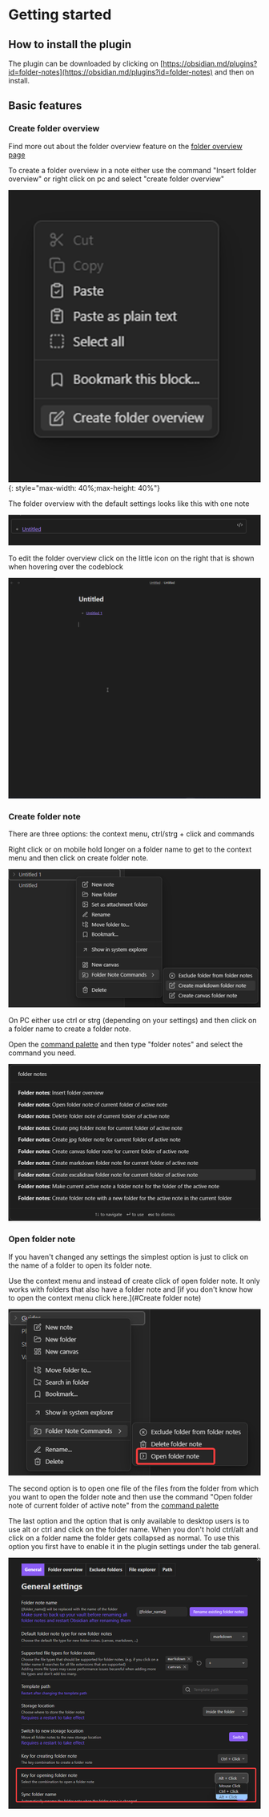 # Getting started

## How to install the plugin

The plugin can be downloaded by clicking on [https://obsidian.md/plugins?id=folder-notes](https://obsidian.md/plugins?id=folder-notes) and then on install.


## Basic features 

### Create folder overview

Find more out about the folder overview feature on the [folder overview page](./Features/Folder%20overview.md)

To create a folder overview in a note either use the command "Insert folder overview" or right click on pc and select "create folder overview"

![Context menu](./assets/VyBTGhA5eJAVVFusZXIz.png){: style="max-width: 40%;max-height: 40%"}

The folder overview with the default settings looks like this with one note

![Folder overview](./assets/u6ccTTzVbwzBivySFacZ.png)

To edit the folder overview click on the little icon on the right that is shown when hovering over the codeblock

![Folder overview settings](./assets/2wzCXFTpD2.gif)

### Create folder note

There are three options: the context menu, ctrl/strg + click and commands

Right click or on mobile hold longer on a folder name to get to the context menu and then click on create folder note.

![Context menu](./assets/TOtiFIYzUI8rwxjCLhyN.png)

On PC either use ctrl or strg (depending on your settings) and then click on a folder name to create a folder note.

Open the [command palette](https://help.obsidian.md/Plugins/Command+palette) and then type "folder notes" and select the command you need.

![Command palette](./assets/FKhiQZLm4Juu4VdFTxPC.png)

### Open folder note

If you haven't changed any settings the simplest option is just to click on the name of a folder to open its folder note.

Use the context menu and instead of create click of open folder note. It only works with folders that also have a folder note and [if you don't know how to open the context menu click here.](#Create folder note)

![Context menu](./assets/XjlSBfx6ouPrRpb2JmcL.png)

The second option is to open one file of the files from the folder from which you want to open the folder note and then use the command "Open folder note of current folder of active note" from the [command palette](https://help.obsidian.md/Plugins/Command+palette)

The last option and the option that is only available to desktop users is to use alt or ctrl and click on the folder name. When you don't hold ctrl/alt and click on a folder name the folder gets collapsed as normal. To use this option you first have to enable it in the plugin settings under the tab general.

![Settings page](./assets/2KHZfsNVuJL8dIz6cTF5.png)



